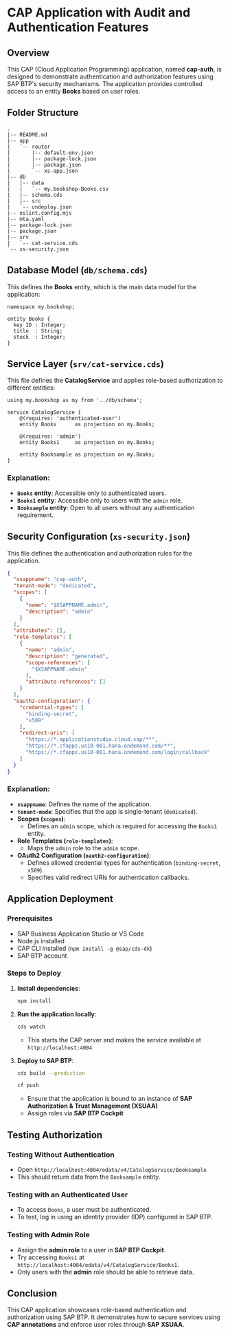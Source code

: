 # CAP Application with Audit and Authentication Features

## Overview
This CAP (Cloud Application Programming) application, named **cap-auth**, is designed to demonstrate authentication and authorization features using SAP BTP's security mechanisms. The application provides controlled access to an entity **Books** based on user roles.

## Folder Structure
```
.
|-- README.md
|-- app
|   `-- router
|       |-- default-env.json
|       |-- package-lock.json
|       |-- package.json
|       `-- xs-app.json
|-- db
|   |-- data
|   |   `-- my.bookshop-Books.csv
|   |-- schema.cds
|   |-- src
|   `-- undeploy.json
|-- eslint.config.mjs
|-- mta.yaml
|-- package-lock.json
|-- package.json
|-- srv
|   `-- cat-service.cds
`-- xs-security.json
```

## Database Model (`db/schema.cds`)
This defines the **Books** entity, which is the main data model for the application:
```cds
namespace my.bookshop;

entity Books {
  key ID : Integer;
  title  : String;
  stock  : Integer;
}
```

## Service Layer (`srv/cat-service.cds`)
This file defines the **CatalogService** and applies role-based authorization to different entities:
```cds
using my.bookshop as my from '../db/schema';

service CatalogService {
    @(requires: 'authenticated-user')
    entity Books      as projection on my.Books;

    @(requires: 'admin')
    entity Books1     as projection on my.Books;

    entity Booksample as projection on my.Books;
}
```
### Explanation:
- **`Books` entity**: Accessible only to authenticated users.
- **`Books1` entity**: Accessible only to users with the `admin` role.
- **`Booksample` entity**: Open to all users without any authentication requirement.

## Security Configuration (`xs-security.json`)
This file defines the authentication and authorization rules for the application.
```json
{
  "xsappname": "cap-auth",
  "tenant-mode": "dedicated",
  "scopes": [
    {
      "name": "$XSAPPNAME.admin",
      "description": "admin"
    }
  ],
  "attributes": [],
  "role-templates": [
    {
      "name": "admin",
      "description": "generated",
      "scope-references": [
        "$XSAPPNAME.admin"
      ],
      "attribute-references": []
    }
  ],
  "oauth2-configuration": {
    "credential-types": [
      "binding-secret",
      "x509"
    ],
    "redirect-uris": [
      "https://*.applicationstudio.cloud.sap/**",
      "https://*.cfapps.us10-001.hana.ondemand.com/**",
      "https://*.cfapps.us10-001.hana.ondemand.com/login/callback"
    ]
  }
}
```
### Explanation:
- **`xsappname`**: Defines the name of the application.
- **`tenant-mode`**: Specifies that the app is single-tenant (`dedicated`).
- **Scopes (`scopes`)**:
  - Defines an `admin` scope, which is required for accessing the `Books1` entity.
- **Role Templates (`role-templates`)**:
  - Maps the `admin` role to the `admin` scope.
- **OAuth2 Configuration (`oauth2-configuration`)**:
  - Defines allowed credential types for authentication (`binding-secret`, `x509`).
  - Specifies valid redirect URIs for authentication callbacks.

## Application Deployment
### Prerequisites
- SAP Business Application Studio or VS Code
- Node.js installed
- CAP CLI installed (`npm install -g @sap/cds-dk`)
- SAP BTP account

### Steps to Deploy
1. **Install dependencies**:
   ```sh
   npm install
   ```
2. **Run the application locally**:
   ```sh
   cds watch
   ```
   - This starts the CAP server and makes the service available at `http://localhost:4004`

3. **Deploy to SAP BTP**:
   ```sh
   cds build --production
   ```
   ```sh
   cf push
   ```
   - Ensure that the application is bound to an instance of **SAP Authorization & Trust Management (XSUAA)**
   - Assign roles via **SAP BTP Cockpit**

## Testing Authorization
### Testing Without Authentication
- Open `http://localhost:4004/odata/v4/CatalogService/Booksample`
- This should return data from the `Booksample` entity.

### Testing with an Authenticated User
- To access `Books`, a user must be authenticated.
- To test, log in using an identity provider (IDP) configured in SAP BTP.

### Testing with Admin Role
- Assign the **admin role** to a user in **SAP BTP Cockpit**.
- Try accessing `Books1` at `http://localhost:4004/odata/v4/CatalogService/Books1`.
- Only users with the **admin** role should be able to retrieve data.

## Conclusion
This CAP application showcases role-based authentication and authorization using SAP BTP. It demonstrates how to secure services using **CAP annotations** and enforce user roles through **SAP XSUAA**.

